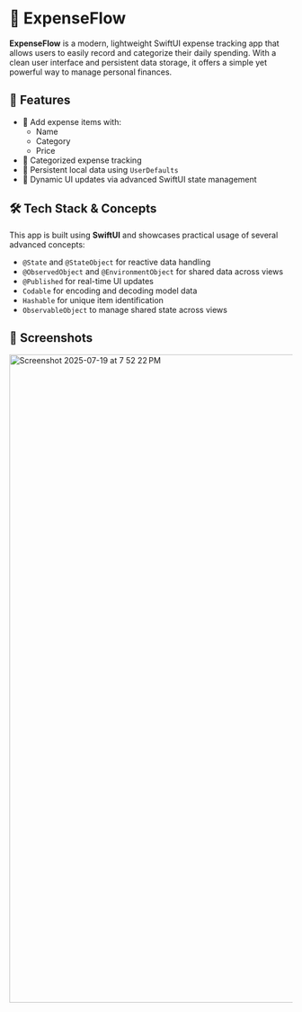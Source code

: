 # 💸 ExpenseFlow

**ExpenseFlow** is a modern, lightweight SwiftUI expense tracking app that allows users to easily record and categorize their daily spending. With a clean user interface and persistent data storage, it offers a simple yet powerful way to manage personal finances.

## 🧠 Features

- 📌 Add expense items with:
  - Name
  - Category
  - Price
- 📂 Categorized expense tracking
- 💾 Persistent local data using `UserDefaults`
- 🔁 Dynamic UI updates via advanced SwiftUI state management

## 🛠️ Tech Stack & Concepts

This app is built using **SwiftUI** and showcases practical usage of several advanced concepts:

- `@State` and `@StateObject` for reactive data handling
- `@ObservedObject` and `@EnvironmentObject` for shared data across views
- `@Published` for real-time UI updates
- `Codable` for encoding and decoding model data
- `Hashable` for unique item identification
- `ObservableObject` to manage shared state across views

## 📱 Screenshots
<img width="606" height="1153" alt="Screenshot 2025-07-19 at 7 52 22 PM" src="https://github.com/user-attachments/assets/ef207c31-a1de-4474-ab27-db8078509f1c" />
